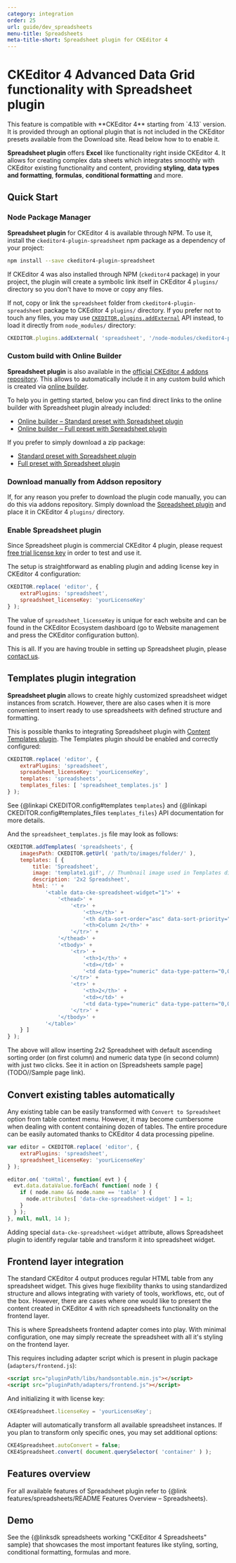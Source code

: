 ```yaml
---
category: integration
order: 25
url: guide/dev_spreadsheets
menu-title: Spreadsheets
meta-title-short: Spreadsheet plugin for CKEditor 4
---
```

<!--
Copyright (c) 2003-2019, CKSource - Frederico Knabben. All rights reserved.
For licensing, see LICENSE.md.
-->

# CKEditor 4 Advanced Data Grid functionality with Spreadsheet plugin

<info-box info="">
	This feature is compatible with **CKEditor 4** starting from `4.13` version. It is provided through an optional plugin that is not included in the CKEditor presets available from the Download site. Read below how to to enable it.
</info-box>

**Spreadsheet plugin** offers **Excel** like functionality right inside CKEditor 4. It allows for creating complex data sheets which integrates smoothly with CKEditor existing functionality and content, providing **styling**, **data types and formatting**, **formulas**, **conditional formatting** and more.

## Quick Start

### Node Package Manager

**Spreadsheet plugin** for CKEditor 4 is available through NPM. To use it, install the `ckeditor4-plugin-spreadsheet` npm package as a dependency of your project:

```bash
npm install --save ckeditor4-plugin-spreadsheet
```

If CKEditor 4 was also installed through NPM (`ckeditor4` package) in your project, the plugin will create a symbolic link itself in CKEditor 4 `plugins/` directory so you don't have to move or copy any files.

If not, copy or link the `spreadsheet` folder from `ckeditor4-plugin-spreadsheet` package to CKEditor 4 `plugins/` directory. If you prefer not to touch any files, you may use [`CKEDITOR.plugins.addExternal`](https://ckeditor.com/docs/ckeditor4/latest/api/CKEDITOR_plugins.html#method-addExternal) API instead, to load it directly from `node_modules/` directory:

```js
CKEDITOR.plugins.addExternal( 'spreadsheet', '/node-modules/ckeditor4-plugin-spreadsheet/spreadsheet/' );
```

### Custom build with Online Builder

**Spreadsheet plugin** is also available in the [official CKEditor 4 addons repository](https://ckeditor.com/cke4/addons/plugins/all). This allows to automatically include it in any custom build which is created via [online builder](https://ckeditor.com/cke4/builder).

To help you in getting started, below you can find direct links to the online builder with Spreadsheet plugin already included:

 * [Online builder &ndash; Standard preset with Spreadsheet plugin](https://ckeditor.com/builder/TODO)
 * [Online builder &ndash; Full preset with Spreadsheet plugin](https://ckeditor.com/builder/TODO)

If you prefer to simply download a zip package:

 * [Standard preset with Spreadsheet plugin](https://ckeditor.com/builder/download/TODO)
 * [Full preset with Spreadsheet plugin](https://ckeditor.com/builder/download/TODO)

### Download manually from Addson repository

If, for any reason you prefer to download the plugin code manually, you can do this via addons repository. Simply download the [Spreadsheet plugin](https://ckeditor.com/cke4/addon/spreadsheet) and place it in CKEditor 4 `plugins/` directory.

### Enable Spreadsheet plugin

<info-box info="">
	Since Spreadsheet plugin is commercial CKEditor 4 plugin, please request <a href="https://orders.ckeditor.com/trial/cke4-spreadsheets">free trial license key</a> in order to test and use it.
</info-box>

The setup is straightforward as enabling plugin and adding license key in CKEditor 4 configuration:

```js
CKEDITOR.replace( 'editor', {
    extraPlugins: 'spreadsheet',
    spreadsheet_licenseKey: 'yourLicenseKey'
} );
```

The value of `spreadsheet_licenseKey` is unique for each website and can be found in the CKEditor Ecosystem dashboard (go to Website management and press the CKEditor configuration button).

This is all. If you are having trouble in setting up Spreadsheet plugin, please [contact us](https://ckeditor.com/contact/).

## Templates plugin integration

**Spreadsheet plugin** allows to create highly customized spreadsheet widget instances from scratch. However, there are also cases when it is more convenient to insert ready to use spreadsheets with defined structure and formatting.

This is possible thanks to integrating Spreadsheet plugin with [Content Templates plugin](https://ckeditor.com/cke4/addon/templates). The Templates plugin should be enabled and correctly configured:

```js
CKEDITOR.replace( 'editor', {
    extraPlugins: 'spreadsheet',
    spreadsheet_licenseKey: 'yourLicenseKey',
    templates: 'spreadsheets',
    templates_files: [ 'spreadsheet_templates.js' ]
} );
```

See {@linkapi CKEDITOR.config#templates `templates`} and {@linkapi CKEDITOR.config#templates_files `templates_files`} API documentation for more details.

And the `spreadsheet_templates.js` file may look as follows:

```js
CKEDITOR.addTemplates( 'spreadsheets', {
    imagesPath: CKEDITOR.getUrl( 'path/to/images/folder/' ),
    templates: [ {
        title: 'Spreadsheet',
        image: 'template1.gif', // Thumbnail image used in Templates dialog.
        description: '2x2 Spreadsheet',
        html: '' +
            '<table data-cke-spreadsheet-widget="1">' +
                '<thead>' +
                    '<tr>' +
                        '<th></th>' +
                        '<th data-sort-order="asc" data-sort-priority="0">Column 1</th>' +
                        '<th>Column 2</th>' +
                    '</tr>' +
                '</thead>' +
                '<tbody>' +
                    '<tr>' +
                        '<th>1</th>' +
                        '<td></td>' +
                        '<td data-type="numeric" data-type-pattern="0,0.00"></td>' +
                    '</tr>' +
                    '<tr>' +
                        '<th>2</th>' +
                        '<td></td>' +
                        '<td data-type="numeric" data-type-pattern="0,0.00"></td>' +
                    '</tr>' +
                '</tbody>' +
            '</table>'
    } ]
} );
```

The above will allow inserting 2x2 Spreadsheet with default ascending sorting order (on first column) and numeric data type (in second column) with just two clicks. See it in action on [Spreadsheets sample page](TODO//Sample page link).

## Convert existing tables automatically

Any existing table can be easily transformed with `Convert to Spreadsheet` option from table context menu. However, it may become cumbersome when dealing with content containing dozen of tables. The entire procedure can be easily automated thanks to CKEditor 4 data processing pipeline.


```js
var editor = CKEDITOR.replace( 'editor', {
    extraPlugins: 'spreadsheet',
    spreadsheet_licenseKey: 'yourLicenseKey'
} );

editor.on( 'toHtml', function( evt ) {
  evt.data.dataValue.forEach( function( node ) {
    if ( node.name && node.name == 'table' ) {
      node.attributes[ 'data-cke-spreadsheet-widget' ] = 1;
    }
  } );
}, null, null, 14 );
```

Adding special `data-cke-spreadsheet-widget` attribute, allows Spreadsheet plugin to identify regular table and transform it into spreadsheet widget.

## Frontend layer integration

The standard CKEditor 4 output produces regular HTML table from any spreadsheet widget. This gives huge flexibility thanks to using standardized structure and allows integrating with variety of tools, workflows, etc, out of the box. However, there are cases where one would like to present the content created in CKEditor 4 with rich spreadsheets functionality on the frontend layer.

This is where Spreadsheets frontend adapter comes into play. With minimal configuration, one may simply recreate the spreadsheet with all it's styling on the frontend layer.

This requires including adapter script which is present in plugin package (`adapters/frontend.js`):

```html
<script src="pluginPath/libs/handsontable.min.js"></script>
<script src="pluginPath/adapters/frontend.js"></script>
```

And initializing it with license key:

```js
CKE4Spreadsheet.licenseKey = 'yourLicenseKey';
```

Adapter will automatically transform all available spreadsheet instances. If you plan to transform only specific ones, you may set additional options:

```js
CKE4Spreadsheet.autoConvert = false;
CKE4Spreadsheet.convert( document.querySelector( 'container' ) );
```

## Features overview

For all available features of Spreadsheet plugin refer to {@link features/spreadsheets/README Features Overview – Spreadsheets}.

## Demo

See the {@linksdk spreadsheets working "CKEditor 4 Spreadsheets" sample} that showcases the most important features like styling, sorting, conditional formatting, formulas and more.
